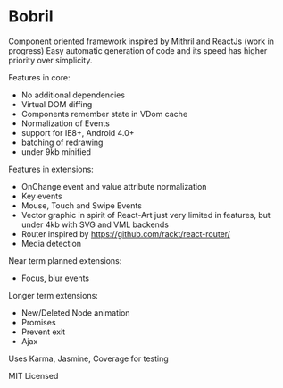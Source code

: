 Bobril
======

Component oriented framework inspired by Mithril and ReactJs (work in progress)
Easy automatic generation of code and its speed has higher priority over simplicity.

Features in core:
- No additional dependencies
- Virtual DOM diffing
- Components remember state in VDom cache
- Normalization of Events
- support for IE8+, Android 4.0+
- batching of redrawing
- under 9kb minified

Features in extensions:
- OnChange event and value attribute normalization
- Key events
- Mouse, Touch and Swipe Events
- Vector graphic in spirit of React-Art just very limited in features, but under 4kb with SVG and VML backends
- Router inspired by https://github.com/rackt/react-router/
- Media detection

Near term planned extensions:
- Focus, blur events

Longer term extensions:
- New/Deleted Node animation
- Promises
- Prevent exit
- Ajax

Uses Karma, Jasmine, Coverage for testing

MIT Licensed
